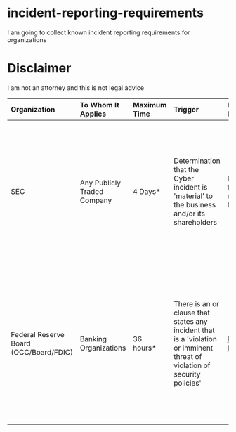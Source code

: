 # incident-reporting-requirements
I am going to collect known incident reporting requirements for organizations

# Disclaimer
I am not an attorney and this is not legal advice

|Organization|To Whom It Applies|Maximum Time|Trigger|Method of Disclosure|Ref|Notes|
|:-----------|:-----------------|:-----------|:------|:-------------------|:--|:----|
|SEC|Any Publicly Traded Company|4 Days*|Determination that the Cyber incident is 'material' to the business and/or its shareholders|Publish a form 8-k, speicfically Item 1.05|[SEC publication](https://www.sec.gov/newsroom/speeches-statements/gerding-cybersecurity-incidents-05212024)|*The Attorney General may determine if the incident poses a risk to national security or public safety and notifies SEC in writing. If this is done, then the 4 days may be adjusted|
|Federal Reserve Board (OCC/Board/FDIC)|Banking Organizations|36 hours*|There is an or clause that states any incident that is a 'violation or imminent threat of violation of security policies'|[Federal Reserve](https://www.federalreserve.gov/newsevents/pressreleases/files/bcreg20211118a1.pdf)|Notification to Primary Federal Regulator|*This rule is overly broad in the definition of an incident and should be determined and codified in policy in collaboration with IR teams, Privacy, Legal, and Regulatory Relations teams|
